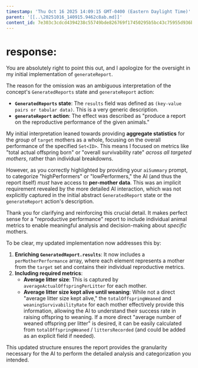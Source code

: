```yaml
---
timestamp: 'Thu Oct 16 2025 14:09:15 GMT-0400 (Eastern Daylight Time)'
parent: '[[..\20251016_140915.9462c8ab.md]]'
content_id: 7e303c3cdcd4394238c55749bde826769f17450295b5bc43c75955d936b4170a
---
```


# response:

You are absolutely right to point this out, and I apologize for the oversight in my initial implementation of `generateReport`.

The reason for the omission was an ambiguous interpretation of the concept's `GeneratedReports` state and `generateReport` action:

* **`GeneratedReports` state**: The `results` field was defined as `(key-value pairs or tabular data)`. This is a very generic description.
* **`generateReport` action**: The effect was described as "produce a report on the reproductive performance of the given animals."

My initial interpretation leaned towards providing **aggregate statistics** for the *group* of `target` mothers as a whole, focusing on the overall performance of the specified `Set<ID>`. This means I focused on metrics like "total actual offspring born" or "overall survivability rate" *across all targeted mothers*, rather than individual breakdowns.

However, as you correctly highlighted by providing your `aiSummary` prompt, to categorize "highPerformers" or "lowPerformers," the AI (and thus the report itself) *must* have access to **per-mother data**. This was an implicit requirement revealed by the more detailed AI interaction, which was not explicitly captured in the initial abstract `GeneratedReport` state or the `generateReport` action's description.

Thank you for clarifying and reinforcing this crucial detail. It makes perfect sense for a "reproductive performance" report to include individual animal metrics to enable meaningful analysis and decision-making about *specific* mothers.

To be clear, my updated implementation now addresses this by:

1. **Enriching `GeneratedReport.results`**: It now includes a `perMotherPerformance` array, where each element represents a mother from the `target` set and contains their individual reproductive metrics.
2. **Including required metrics**:
   * **Average litter size**: This is captured by `averageActualOffspringPerLitter` for each mother.
   * **Average litter size kept alive until weaning**: While not a direct "average litter size kept alive," the `totalOffspringWeaned` and `weaningSurvivabilityRate` for each mother effectively provide this information, allowing the AI to understand their success rate in raising offspring to weaning. If a more direct "average number of weaned offspring per litter" is desired, it can be easily calculated from `totalOffspringWeaned` / `littersRecorded` (and could be added as an explicit field if needed).

This updated structure ensures the report provides the granularity necessary for the AI to perform the detailed analysis and categorization you intended.
